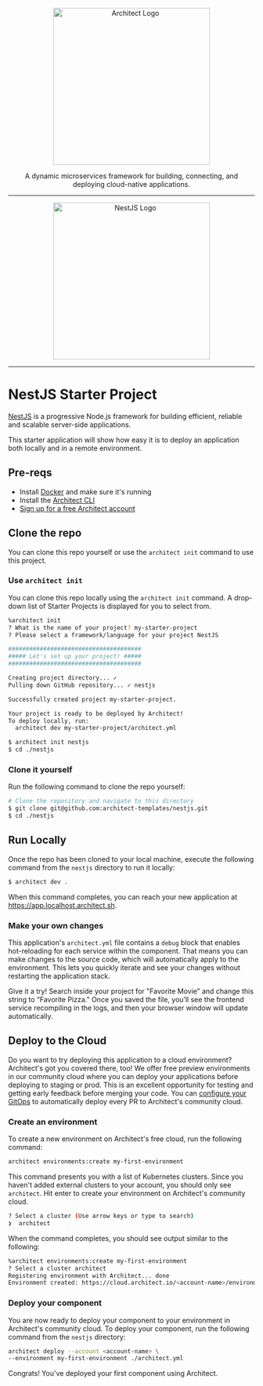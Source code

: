 <p align="center">
  <picture>
    <source media="(prefers-color-scheme: dark)" srcset="https://cdn.architect.io/logo/horizontal-inverted.png">
    <source media="(prefers-color-scheme: light)" srcset="https://cdn.architect.io/logo/horizontal.png">
    <img width="320" alt="Architect Logo" src="https://cdn.architect.io/logo/horizontal.png">
  </picture>
</p>

<p align="center">
  A dynamic microservices framework for building, connecting, and deploying cloud-native applications.
</p>

---

<p align="center">
  <a href="//nestjs.com" target="blank"><img src="https://d33wubrfki0l68.cloudfront.net/e937e774cbbe23635999615ad5d7732decad182a/26072/logo-small.ede75a6b.svg" width="320" alt="NestJS Logo" /></a>
</p>

---

# NestJS Starter Project
[NestJS](https://nestjs.com/) is a progressive Node.js framework for building efficient, reliable and scalable server-side applications.

This starter application will show how easy it is to deploy an application both locally and in a remote environment.

## Pre-reqs
* Install [Docker](https://docs.docker.com/get-docker/) and make sure it's running
* Install the [Architect CLI](https://github.com/architect-team/architect-cli)
* [Sign up for a free Architect account](https://cloud.architect.io/signup)

## Clone the repo
You can clone this repo yourself or use the `architect init` command to use this project.

### Use `architect init`
You can clone this repo locally using the `architect init` command. A drop-down list of Starter Projects is
displayed for you to select from.

```bash
%architect init
? What is the name of your project? my-starter-project
? Please select a framework/language for your project NestJS

######################################
##### Let's set up your project! #####
######################################

Creating project directory... ✓
Pulling down GitHub repository... ✓ nestjs

Successfully created project my-starter-project.

Your project is ready to be deployed by Architect!
To deploy locally, run:
  architect dev my-starter-project/architect.yml
```

```sh
$ architect init nestjs
$ cd ./nestjs
```

### Clone it yourself
Run the following command to clone the repo yourself:

```sh
# Clone the repository and navigate to this directory
$ git clone git@github.com:architect-templates/nestjs.git
$ cd ./nestjs
```

## Run Locally
Once the repo has been cloned to your local machine, execute the following command from the `nestjs` directory to run it locally:

```sh
$ architect dev .
```

When this command completes, you can reach your new application at https://app.localhost.architect.sh.
### Make your own changes

This application's `architect.yml` file contains a `debug` block that enables hot-reloading for each service
within the component. That means you can make changes to the source code, which will automatically apply to the environment. This lets you quickly iterate and see your changes without restarting the
application stack.

Give it a try! Search inside your project for "Favorite Movie” and change this string to “Favorite Pizza.” Once you saved
the file, you’ll see the frontend service recompiling in the logs, and then your browser window will update automatically.

## Deploy to the Cloud
Do you want to try deploying this application to a cloud environment? Architect's got you covered there, too!
We offer free preview environments in our community cloud where you can deploy your applications
before deploying to staging or prod. This is an excellent opportunity for testing and getting early feedback before merging
your code. You can [configure your GitOps](https://docs.architect.io/tutorial/creating-a-component)
to automatically deploy every PR to Architect's community cloud.

### Create an environment

To create a new environment on Architect's
free cloud, run the following command:

```sh
architect environments:create my-first-environment
```
This command presents you with a list of Kubernetes clusters. Since you haven't added external clusters to your
account, you should only see `architect`. Hit enter to create your environment on Architect's community cloud.

```sh
? Select a cluster (Use arrow keys or type to search)
❯  architect
```
When the command completes, you should see output similar to the following:
```sh
%architect environments:create my-first-environment
? Select a cluster architect
Registering environment with Architect... done
Environment created: https://cloud.architect.io/<account-name>/environments/my-first-environment
```

### Deploy your component

You are now ready to deploy your component to your environment in Architect's community cloud. To deploy your component,
run the following command from the `nestjs` directory:

```sh
architect deploy --account <account-name> \
--environment my-first-environment ./architect.yml
```
Congrats! You've deployed your first component using Architect.